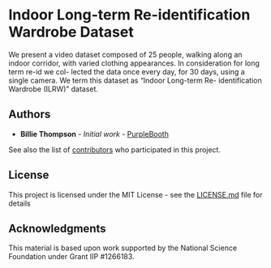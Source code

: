 # Indoor Long-term Re-identification Wardrobe Dataset

We present a video dataset composed of 25 people, walking along an indoor corridor, with varied clothing appearances. In consideration for long term re-id we col- lected the data once every day, for 30 days, using a single camera. We term this dataset as “Indoor Long-term Re- identification Wardrobe (ILRW)” dataset.


## Authors

* **Billie Thompson** - *Initial work* - [PurpleBooth](https://github.com/PurpleBooth)

See also the list of [contributors](https://github.com/your/project/contributors) who participated in this project.

## License

This project is licensed under the MIT License - see the [LICENSE.md](LICENSE.md) file for details

## Acknowledgments

This material is based upon work supported by the National Science Foundation under Grant IIP #1266183.
